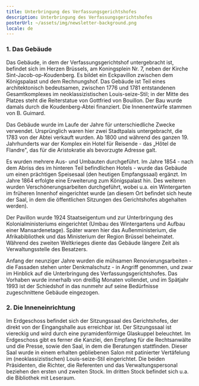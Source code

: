 ```yaml
---
title: Unterbringung des Verfassungsgerichtshofes
description: Unterbringung des Verfassungsgerichtshofes
posterUrl: ~/assets/img/newsletter-background.png
locale: de
---
```


### 1\. Das Gebäude

Das Gebäude, in dem der Verfassungsgerichtshof untergebracht ist, befindet sich im Herzen Brüssels, am Koningsplein Nr. 7, neben der Kirche Sint-Jacob-op-Koudenberg. Es bildet ein Eckpavillon zwischen dem Königspalast und dem Rechnungshof. Das Gebäude ist Teil eines architektonisch bedeutsamen, zwischen 1776 und 1781 entstandenen Gesamtkomplexes im neoklassizistischen Louis-seize-Stil; in der Mitte des Platzes steht die Reiterstatue von Gottfried von Bouillon. Der Bau wurde damals durch die Koudenberg-Abtei finanziert. Die Innenentwürfe stammen von B. Guimard.

Das Gebäude wurde im Laufe der Jahre für unterschiedliche Zwecke verwendet. Ursprünglich waren hier zwei Stadtpalais untergebracht, die 1783 von der Abtei verkauft wurden. Ab 1800 und während des ganzen 19. Jahrhunderts war der Komplex ein Hotel für Reisende - das „Hôtel de Flandre", das für die Aristokra­tie als bevorzugte Adresse galt.

Es wurden mehrere Aus- und Umbauten durchgeführt. Im Jahre 1854 - nach dem Abriss des im hinteren Teil befindlichen Hotels - wurde das Gebäude um einen prächtigen Speisesaal (den heutigen Empfangssaal) ergänzt. Im Jahre 1864 erfolgte eine Erweiterung zum Königspalast hin. Des weiteren wurden Verschönerungsarbeiten durchgeführt, wobei u.a. ein Wintergarten im früheren Innenhof eingerichtet wurde (an diesem Ort befindet sich heute der Saal, in dem die öffentlichen Sitzungen des Gerichtshofes abgehalten werden).

Der Pavillon wurde 1924 Staatseigentum und zur Unterbringung des Kolonialministeriums eingerichtet (Umbau des Wintergartens und Aufbau einer Mansardenetage). Später waren hier das Außenministerium, die Afrikabibliothek und das Mini­sterium der Region Brüssel beheimatet. Während des zweiten Weltkrieges diente das Gebäude längere Zeit als Verwaltungsstelle des Besatzers.

Anfang der neunziger Jahre wurden die mühsamen Renovierungsarbeiten - die Fassaden stehen unter Denkmalschutz - in Angriff genommen, und zwar im Hinblick auf die Unterbringung des Verfassungsgerichtshofes. Das Vorhaben wurde innerhalb von dreißig Monaten vollendet, und im Spätjahr 1993 ist der Schiedshof in das nunmehr auf seine Bedürfnisse zugeschnittene Gebäude eingezogen.

### 2\. Die Inneneinrichtung

Im Erdgeschoss befindet sich der Sitzungssaal des Gerichtshofes, der direkt von der Eingangshalle aus erreichbar ist. Der Sitzungssaal ist viereckig und wird durch eine pyramidenförmige Glaskuppel beleuchtet. Im Erdgeschoss gibt es ferner die Kanzlei, den Empfang für die Rechtsanwälte und die Presse, sowie den Saal, in dem die Beratungen stattfinden. Dieser Saal wurde in einem erhalten gebliebenen Salon mit patinierter Vertäfelung im (neoklassizistischen) Louis-seize-Stil eingerichtet. Die beiden Präsidenten, die Richter, die Referenten und das Verwaltungspersonal beziehen den ersten und zweiten Stock. Im dritten Stock befindet sich u.a. die Bibliothek mit Leseraum.
